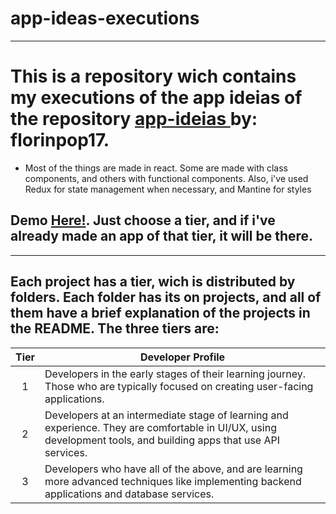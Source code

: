 # app-ideas-executions

---

#   This is a repository wich contains my executions of the app ideias of the repository <a href="https://github.com/florinpop17/app-ideas" rel="noreferrer" target="_blank"> app-ideias </a> by: florinpop17.
 * Most of the things are made in react. Some are made with class components, and others with functional components. Also, i've used Redux for state management when necessary, and Mantine for styles
## Demo <a href="https://gammarkin.github.io/app-ideas-executions/" target="_blank" rel="noreferrer">Here!</a>. Just choose a tier, and if i've already made an app of that tier, it will be there.
---

## Each project has a tier, wich is distributed by folders. Each folder has its on projects, and all of them have a brief explanation of the projects in the README. The three tiers are:

| Tier | Developer Profile                                                                                                                                                |
| :--: | ---------------------------------------------------------------------------------------------------------------------------------------------------------------- |
|  1   | Developers in the early stages of their learning journey. Those who are typically focused on creating user-facing applications.                                  |
|  2   | Developers at an intermediate stage of learning and experience. They are comfortable in UI/UX, using development tools, and building apps that use API services. |
|  3   | Developers who have all of the above, and are learning more advanced techniques like implementing backend applications and database services.                    |
